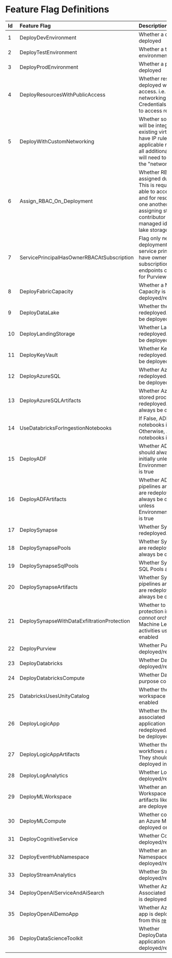 # Feature Flag Definitions

| Id | Feature Flag | Description    |     
| :---  | :---         | :---           |
| 1 | DeployDevEnvironment   | Whether a dev environment is deployed    |
| 2 | DeployTestEnvironment    | Whether a test/qa/pre-prod environment is deployed       |
| 3 | DeployProdEnvironment   | Whether a prod environment is deployed       |
| 4 | DeployResourcesWithPublicAccess     | Whether resources are deployed with public network access. i.e. 0.0.0.0/0 networking access. Credentials will still be needed to access resources     | 
| 5 | DeployWithCustomNetworking | Whether some or all resources will be integrated with a new or existing virtual network and/or have IP rule filters applied at applicable resources. If true, all additional networking setup will need to take place under the "networking_setup" folder |
| 6 | Assign_RBAC_On_Deployment | Whether RBAC and ACLs are assigned during deployment. This is required for users to be able to access the resources and for resources to "speak to one another". For example: assigning storage blob contributor to the Synapse managed identity on the data lake storage account  |
| 7 | ServicePrincipalHasOwnerRBACAtSubscription   | Flag only needed for Purview deployment currently. If the service principal does NOT have owner rights at the subscription, ingestion private endpoints cannot be created for Purview.     |
| 8 | DeployFabricCapacity  | Whether a Microsoft Fabric Capacity is deployed/redeployed       |
| 9 | DeployDataLake    | Whether the Data Lake is redeployed. It should always be deployed initially       |
| 10 | DeployLandingStorage    | Whether Landing Storage is redeployed. It should always be deployed initially       |
| 11 | DeployKeyVault    | Whether Key Vault is redeployed. It should always be deployed initially       |
| 12 | DeployAzureSQL    | Whether Azure SQL is redeployed. It should always be deployed initially       |
| 13 | DeployAzureSQLArtifacts    | Whether Azure SQL tables and stored procedures are redeployed. They should always be deployed initially       |
| 14 | UseDatabricksForIngestionNotebooks    | If False, ADF will reference notebooks in Databricks. Otherwise, ADF will reference notebooks in Synapse     | 
| 15 | DeployADF    | Whether ADF is redeployed. It should always be deployed initially unless EnvironmentWillNotIncludeADF is true      |
| 16 | DeployADFArtifacts    | Whether ADF artifacts like pipelines and linked services are redeployed. They should always be deployed initially unless EnvironmentWillNotIncludeADF is true      | 
| 17 | DeploySynapse    | Whether Synapse is redeployed. |
| 18 | DeploySynapsePools    | Whether Synapse Spark Pools are redeployed. It should always be deployed initially |
| 19 | DeploySynapseSqlPools | Whether Synapse Serverless SQL Pools are redeployed. |
| 20 | DeploySynapseArtifacts    | Whether Synapse artifacts like pipelines and linked services are redeployed. They should always be deployed initially | 
| 21 | DeploySynapseWithDataExfiltrationProtection    | Whether to enable exfiltration protection in Synapse. You *cannot* orchestrate Azure Machine Learning Workspace activities using Synapse if enabled | 
| 22 | DeployPurview    | Whether Purview is deployed/redeployed      |
| 23 | DeployDatabricks    | Whether Databricks is deployed/redeployed      |
| 24 | DeployDatabricksCompute    | Whether Databricks all-purpose compute is deployed      |
| 25 | DatabricksUsesUnityCatalog    | Whether the Databricks workspace is unity catalog enabled      |
| 26 | DeployLogicApp   | Whether the Logic App and its associated resources like application insights are redeployed. It should always be deployed initially     |
| 27 | DeployLogicAppArtifacts   | Whether the Logic App workflows are redeployed. They should always be deployed initially      |
| 28 | DeployLogAnalytics   | Whether Log Analytics is deployed/redeployed      |
| 29 | DeployMLWorkspace  | Whether an Azure ML Workspace and its associated artifacts like container registry are deployed or redeployed |
| 30 | DeployMLCompute  | Whether compute clusters for an Azure ML workspace are deployed or redeployed |
| 31 | DeployCognitiveService  | Whether Cognitive Service is deployed/redeployed       | 
| 32 | DeployEventHubNamespace  | Whether an Event Hub Namespace is deployed/redeployed       | 
| 33 | DeployStreamAnalytics  | Whether Stream Analytics is deployed/redeployed       |
| 34 | DeployOpenAIServiceAndAiSearch  | Whether Azure OpenAI and Associated Cognitive Service is deployed/redeployed       |
| 35 | DeployOpenAIDemoApp  | Whether Azure OpenAI demo app is deployed. Template from this [repo](https://github.com/Azure-Samples/azure-search-openai-demo)       |
| 36 | DeployDataScienceToolkit  | Whether DeployDataScienceToolkit application is deployed/redeployed       |
